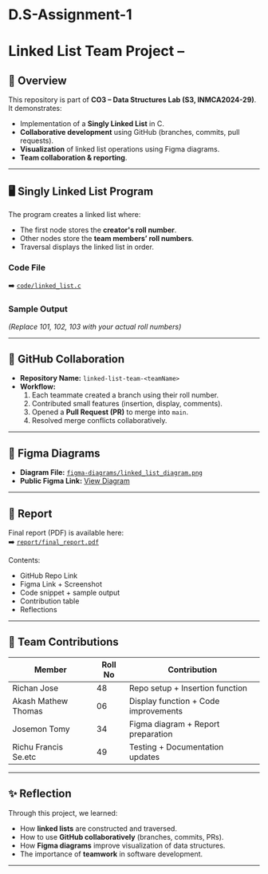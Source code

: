 # D.S-Assignment-1
# Linked List Team Project – <TeamName>

## 📌 Overview
This repository is part of **CO3 – Data Structures Lab (S3, INMCA2024-29)**.  
It demonstrates:
- Implementation of a **Singly Linked List** in C.
- **Collaborative development** using GitHub (branches, commits, pull requests).
- **Visualization** of linked list operations using Figma diagrams.
- **Team collaboration & reporting**.

---

## 🖥️ Singly Linked List Program
The program creates a linked list where:
- The first node stores the **creator's roll number**.
- Other nodes store the **team members’ roll numbers**.
- Traversal displays the linked list in order.

### Code File
➡️ [`code/linked_list.c`](code/linked_list.c)

### Sample Output



*(Replace 101, 102, 103 with your actual roll numbers)*

---

## 🔀 GitHub Collaboration
- **Repository Name:** `linked-list-team-<teamName>`
- **Workflow:**
  1. Each teammate created a branch using their roll number.
  2. Contributed small features (insertion, display, comments).
  3. Opened a **Pull Request (PR)** to merge into `main`.
  4. Resolved merge conflicts collaboratively.

---

## 🎨 Figma Diagrams
- **Diagram File:** [`figma-diagrams/linked_list_diagram.png`](figma-diagrams/linked_list_diagram.png)  
- **Public Figma Link:** [View Diagram](https://www.figma.com/file/xxxxx/linked-list-diagram)

---

## 📑 Report
Final report (PDF) is available here:  
➡️ [`report/final_report.pdf`](report/final_report.pdf)

Contents:
- GitHub Repo Link
- Figma Link + Screenshot
- Code snippet + sample output
- Contribution table
- Reflections

---

## 👥 Team Contributions
| Member              | Roll No | Contribution                          |
|---------------------|---------|---------------------------------------|
| Richan Jose         |   48    | Repo setup + Insertion function       |
| Akash Mathew Thomas |   06    | Display function + Code improvements  |
| Josemon Tomy        |   34    | Figma diagram + Report preparation    |
| Richu Francis Se.etc|   49    | Testing + Documentation updates       |


---

## ✨ Reflection
Through this project, we learned:
- How **linked lists** are constructed and traversed.
- How to use **GitHub collaboratively** (branches, commits, PRs).
- How **Figma diagrams** improve visualization of data structures.
- The importance of **teamwork** in software development.

---

